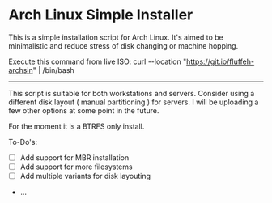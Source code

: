 # Arch Linux Simple Installer
This is a simple installation script for Arch Linux. It's aimed to be minimalistic and reduce stress of disk changing or machine hopping.

Execute this command from live ISO: curl --location "https://git.io/fluffeh-archsin" | /bin/bash

***

This script is suitable for both workstations and servers. Consider using a different disk layout ( manual partitioning ) for servers. I will be uploading a few other options at some point in the future.

For the moment it is a BTRFS only install.


To-Do's:

- [ ] Add support for MBR installation
- [ ] Add support for more filesystems
- [ ] Add multiple variants for disk layouting
- ...
